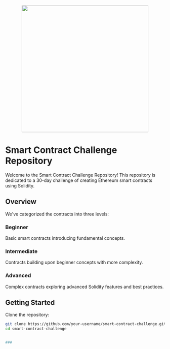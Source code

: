 <div align="center">
  <img height="400" src="https://i.giphy.com/media/v1.Y2lkPTc5MGI3NjExMzRsNXZoOXphMmJ3cXY5aWw2Zmk5b29ha3AyNWxxdnN6Z3RqNWR2OSZlcD12MV9pbnRlcm5hbF9naWZfYnlfaWQmY3Q9Zw/JTV3ciE3YTDycJXhmq/giphy.gif"  />
</div>

###

# Smart Contract Challenge Repository

Welcome to the Smart Contract Challenge Repository! This repository is dedicated to a 30-day challenge of creating Ethereum smart contracts using Solidity.

## Overview

We've categorized the contracts into three levels:

### Beginner
Basic smart contracts introducing fundamental concepts.

### Intermediate
Contracts building upon beginner concepts with more complexity.

### Advanced
Complex contracts exploring advanced Solidity features and best practices.

## Getting Started

Clone the repository:

```bash
git clone https://github.com/your-username/smart-contract-challenge.git
cd smart-contract-challenge


###
